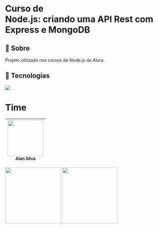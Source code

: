 <h1>Curso de
  <br/>
  <strong>Node.js: criando uma API Rest com Express e MongoDB</strong></h1>

<h2>🔖 Sobre</h2>
<p>Projeto utilizado nos cursos de Node.js da Alura.</p>

## 🚀 Tecnologias
<div>
  <img src="https://www.alura.com.br/assets/api/cursos/node-js-api-rest-express-mongodb.svg" href="https://cursos.alura.com.br/course/node-js-api-rest-express-mongodb">
</div>

# Time

| [<img loading="lazy" src="https://avatars.githubusercontent.com/u/135849659?v=4" width=115><br><sub>Alan Silva</sub>](https://github.com/Alan-0718-sj) | 
| :---: |


<div>
<a href="https://github.com/seu-usuário-aqui">
<img loading="lazy" height="180em" src="https://github-readme-stats.vercel.app/api/top-langs/?username=Alan-0718-sj&layout=compact&langs_count=7&theme=dracula"/>
<img loading="lazy" height="180em" src="https://github-readme-stats.vercel.app/api?username=Alan-0718-sj&show_icons=true&theme=dracula&include_all_commits=true&count_private=true"/>
</div>


